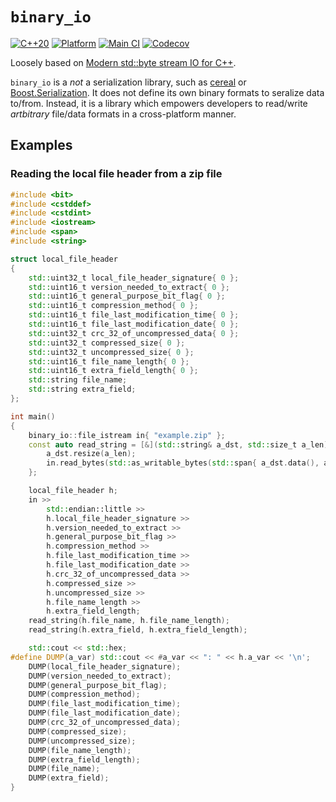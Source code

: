 # `binary_io`
[![C++20](https://img.shields.io/static/v1?label=standard&message=C%2B%2B20&color=blue&logo=c%2B%2B&&logoColor=white&style=flat)](https://en.cppreference.com/w/cpp/compiler_support)
[![Platform](https://img.shields.io/static/v1?label=platform&message=windows%20|%20linux&color=dimgray&style=flat)](#)
[![Main CI](https://img.shields.io/github/workflow/status/Ryan-rsm-McKenzie/binary_io/Main%20CI?logo=github&logoColor=white&style=flat)](https://github.com/Ryan-rsm-McKenzie/binary_io/actions/workflows/main_ci.yml)
[![Codecov](https://img.shields.io/codecov/c/github/Ryan-rsm-McKenzie/binary_io?logo=codecov&logoColor=white&style=flat)](https://app.codecov.io/gh/Ryan-rsm-McKenzie/binary_io)

Loosely based on [Modern std::byte stream IO for C++](https://wg21.link/p2146r2).

`binary_io` is a _not_ a serialization library, such as [cereal](https://github.com/USCiLab/cereal) or [Boost.Serialization](https://www.boost.org/doc/libs/1_76_0/libs/serialization/doc/index.html). It does not define its own binary formats to seralize data to/from. Instead, it is a library which empowers developers to read/write _artbitrary_ file/data formats in a cross-platform manner.

## Examples

### Reading the local file header from a zip file
```cpp
#include <bit>
#include <cstddef>
#include <cstdint>
#include <iostream>
#include <span>
#include <string>

struct local_file_header
{
	std::uint32_t local_file_header_signature{ 0 };
	std::uint16_t version_needed_to_extract{ 0 };
	std::uint16_t general_purpose_bit_flag{ 0 };
	std::uint16_t compression_method{ 0 };
	std::uint16_t file_last_modification_time{ 0 };
	std::uint16_t file_last_modification_date{ 0 };
	std::uint32_t crc_32_of_uncompressed_data{ 0 };
	std::uint32_t compressed_size{ 0 };
	std::uint32_t uncompressed_size{ 0 };
	std::uint16_t file_name_length{ 0 };
	std::uint16_t extra_field_length{ 0 };
	std::string file_name;
	std::string extra_field;
};

int main()
{
	binary_io::file_istream in{ "example.zip" };
	const auto read_string = [&](std::string& a_dst, std::size_t a_len) {
		a_dst.resize(a_len);
		in.read_bytes(std::as_writable_bytes(std::span{ a_dst.data(), a_dst.size() }));
	};

	local_file_header h;
	in >>
		std::endian::little >>
		h.local_file_header_signature >>
		h.version_needed_to_extract >>
		h.general_purpose_bit_flag >>
		h.compression_method >>
		h.file_last_modification_time >>
		h.file_last_modification_date >>
		h.crc_32_of_uncompressed_data >>
		h.compressed_size >>
		h.uncompressed_size >>
		h.file_name_length >>
		h.extra_field_length;
	read_string(h.file_name, h.file_name_length);
	read_string(h.extra_field, h.extra_field_length);

	std::cout << std::hex;
#define DUMP(a_var) std::cout << #a_var << ": " << h.a_var << '\n';
	DUMP(local_file_header_signature);
	DUMP(version_needed_to_extract);
	DUMP(general_purpose_bit_flag);
	DUMP(compression_method);
	DUMP(file_last_modification_time);
	DUMP(file_last_modification_date);
	DUMP(crc_32_of_uncompressed_data);
	DUMP(compressed_size);
	DUMP(uncompressed_size);
	DUMP(file_name_length);
	DUMP(extra_field_length);
	DUMP(file_name);
	DUMP(extra_field);
}
```
